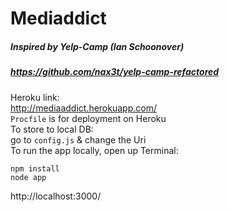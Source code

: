 # Mediaddict
##### Inspired by Yelp-Camp (Ian Schoonover)
##### https://github.com/nax3t/yelp-camp-refactored

Heroku link:
<br />
http://mediaaddict.herokuapp.com/
<br />
`Procfile` is for deployment on Heroku
<br />
To store to local DB:
<br />
go to `config.js` & change the Uri
<br />
To run the app locally, open up Terminal:
<br />
```
npm install
node app
```
http://localhost:3000/